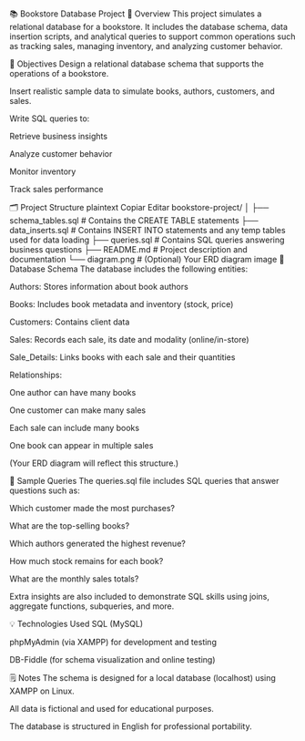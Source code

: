 📚 Bookstore Database Project
📌 Overview
This project simulates a relational database for a bookstore. It includes the database schema, data insertion scripts, and analytical queries to support common operations such as tracking sales, managing inventory, and analyzing customer behavior.

🎯 Objectives
Design a relational database schema that supports the operations of a bookstore.

Insert realistic sample data to simulate books, authors, customers, and sales.

Write SQL queries to:

Retrieve business insights

Analyze customer behavior

Monitor inventory

Track sales performance

🗂️ Project Structure
plaintext
Copiar
Editar
bookstore-project/
│
├── schema_tables.sql       # Contains the CREATE TABLE statements
├── data_inserts.sql        # Contains INSERT INTO statements and any temp tables used for data loading
├── queries.sql             # Contains SQL queries answering business questions
├── README.md               # Project description and documentation
└── diagram.png             # (Optional) Your ERD diagram image
🧱 Database Schema
The database includes the following entities:

Authors: Stores information about book authors

Books: Includes book metadata and inventory (stock, price)

Customers: Contains client data

Sales: Records each sale, its date and modality (online/in-store)

Sale_Details: Links books with each sale and their quantities

Relationships:

One author can have many books

One customer can make many sales

Each sale can include many books

One book can appear in multiple sales

(Your ERD diagram will reflect this structure.)

🧪 Sample Queries
The queries.sql file includes SQL queries that answer questions such as:

Which customer made the most purchases?

What are the top-selling books?

Which authors generated the highest revenue?

How much stock remains for each book?

What are the monthly sales totals?

Extra insights are also included to demonstrate SQL skills using joins, aggregate functions, subqueries, and more.

💡 Technologies Used
SQL (MySQL)

phpMyAdmin (via XAMPP) for development and testing

DB-Fiddle (for schema visualization and online testing)

🗒️ Notes
The schema is designed for a local database (localhost) using XAMPP on Linux.

All data is fictional and used for educational purposes.

The database is structured in English for professional portability.



